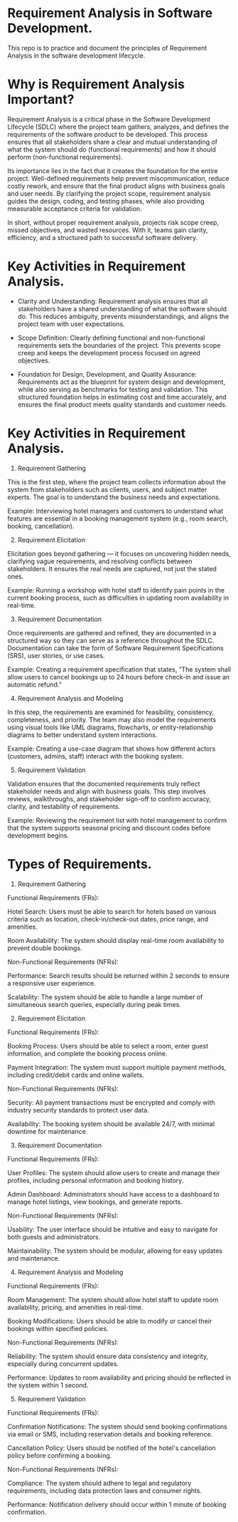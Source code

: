 # Requirement Analysis in Software Development.
This repo is to practice and document the principles of Requirement Analysis in the software development lifecycle.

# Why is Requirement Analysis Important?
Requirement Analysis is a critical phase in the Software Development Lifecycle (SDLC) where the project team gathers, analyzes, and defines the requirements of the software product to be developed. This process ensures that all stakeholders share a clear and mutual understanding of what the system should do (functional requirements) and how it should perform (non-functional requirements).

Its importance lies in the fact that it creates the foundation for the entire project. Well-defined requirements help prevent miscommunication, reduce costly rework, and ensure that the final product aligns with business goals and user needs. By clarifying the project scope, requirement analysis guides the design, coding, and testing phases, while also providing measurable acceptance criteria for validation.

In short, without proper requirement analysis, projects risk scope creep, missed objectives, and wasted resources. With it, teams gain clarity, efficiency, and a structured path to successful software delivery.

# Key Activities in Requirement Analysis.
- Clarity and Understanding:
Requirement analysis ensures that all stakeholders have a shared understanding of what the software should do. This reduces ambiguity, prevents misunderstandings, and aligns the project team with user expectations.

- Scope Definition:
Clearly defining functional and non-functional requirements sets the boundaries of the project. This prevents scope creep and keeps the development process focused on agreed objectives.

- Foundation for Design, Development, and Quality Assurance:
Requirements act as the blueprint for system design and development, while also serving as benchmarks for testing and validation. This structured foundation helps in estimating cost and time accurately, and ensures the final product meets quality standards and customer needs.

# Key Activities in Requirement Analysis.
1. Requirement Gathering

This is the first step, where the project team collects information about the system from stakeholders such as clients, users, and subject matter experts. The goal is to understand the business needs and expectations.

Example: Interviewing hotel managers and customers to understand what features are essential in a booking management system (e.g., room search, booking, cancellation).

2. Requirement Elicitation

Elicitation goes beyond gathering — it focuses on uncovering hidden needs, clarifying vague requirements, and resolving conflicts between stakeholders. It ensures the real needs are captured, not just the stated ones.

Example: Running a workshop with hotel staff to identify pain points in the current booking process, such as difficulties in updating room availability in real-time.

3. Requirement Documentation

Once requirements are gathered and refined, they are documented in a structured way so they can serve as a reference throughout the SDLC. Documentation can take the form of Software Requirement Specifications (SRS), user stories, or use cases.

Example: Creating a requirement specification that states, “The system shall allow users to cancel bookings up to 24 hours before check-in and issue an automatic refund.”

4. Requirement Analysis and Modeling

In this step, the requirements are examined for feasibility, consistency, completeness, and priority. The team may also model the requirements using visual tools like UML diagrams, flowcharts, or entity-relationship diagrams to better understand system interactions.

Example: Creating a use-case diagram that shows how different actors (customers, admins, staff) interact with the booking system.

5. Requirement Validation

Validation ensures that the documented requirements truly reflect stakeholder needs and align with business goals. This step involves reviews, walkthroughs, and stakeholder sign-off to confirm accuracy, clarity, and testability of requirements.

Example: Reviewing the requirement list with hotel management to confirm that the system supports seasonal pricing and discount codes before development begins.

# Types of Requirements.
1. Requirement Gathering

Functional Requirements (FRs):

Hotel Search: Users must be able to search for hotels based on various criteria such as location, check-in/check-out dates, price range, and amenities.

Room Availability: The system should display real-time room availability to prevent double bookings.

Non-Functional Requirements (NFRs):

Performance: Search results should be returned within 2 seconds to ensure a responsive user experience.

Scalability: The system should be able to handle a large number of simultaneous search queries, especially during peak times.

2. Requirement Elicitation

Functional Requirements (FRs):

Booking Process: Users should be able to select a room, enter guest information, and complete the booking process online.

Payment Integration: The system must support multiple payment methods, including credit/debit cards and online wallets.

Non-Functional Requirements (NFRs):

Security: All payment transactions must be encrypted and comply with industry security standards to protect user data.

Availability: The booking system should be available 24/7, with minimal downtime for maintenance.

3. Requirement Documentation

Functional Requirements (FRs):

User Profiles: The system should allow users to create and manage their profiles, including personal information and booking history.

Admin Dashboard: Administrators should have access to a dashboard to manage hotel listings, view bookings, and generate reports.

Non-Functional Requirements (NFRs):

Usability: The user interface should be intuitive and easy to navigate for both guests and administrators.

Maintainability: The system should be modular, allowing for easy updates and maintenance.

4. Requirement Analysis and Modeling

Functional Requirements (FRs):

Room Management: The system should allow hotel staff to update room availability, pricing, and amenities in real-time.

Booking Modifications: Users should be able to modify or cancel their bookings within specified policies.

Non-Functional Requirements (NFRs):

Reliability: The system should ensure data consistency and integrity, especially during concurrent updates.

Performance: Updates to room availability and pricing should be reflected in the system within 1 second.

5. Requirement Validation

Functional Requirements (FRs):

Confirmation Notifications: The system should send booking confirmations via email or SMS, including reservation details and booking reference.

Cancellation Policy: Users should be notified of the hotel's cancellation policy before confirming a booking.

Non-Functional Requirements (NFRs):

Compliance: The system should adhere to legal and regulatory requirements, including data protection laws and consumer rights.

Performance: Notification delivery should occur within 1 minute of booking confirmation.